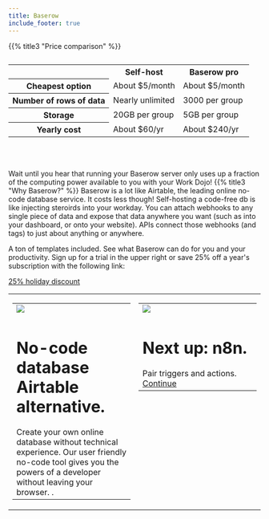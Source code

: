 ```yaml
---
title: Baserow
include_footer: true
---
```


{{% title3 "Price comparison" %}}
<table>
    <caption></caption>
    <tr>
        <td> </td>
        <th scope="col" class="heman">Self-host</th>
        <th scope="col" class="skeletor">Baserow pro</th>
    </tr>
    <tr>
        <th scope="row">Cheapest option</th>
        <td>About $5/month</td>
        <td>About $5/month</td>
    </tr>
    <tr>
        <th scope="row">Number of rows of data</th>
        <td>Nearly unlimited</td>
        <td>3000 per group</td>
    </tr>
    <tr>
        <th scope="row">Storage</th>
        <td>20GB per group</td>
        <td>5GB per group</td>
    </tr>
    <tr>
        <th scope="row">Yearly cost</th>
        <td>About $60/yr</td>
        <td>About $240/yr</td>
    </tr>
</table>

<br><br>


Wait until you hear that running your Baserow server only uses up a fraction of the computing power available to you with your Work Dojo!
{{% title3 "Why Baserow?" %}}
Baserow is a lot like Airtable, the leading online no-code database service.  It costs less though!  Self-hosting a code-free db is like injecting steroirds into your workday.  You can attach webhooks to any single piece of data and expose that data anywhere you want (such as into your dashboard, or onto your website).  APIs connect those webhooks (and tags) to just about anything or anywhere.

A ton of templates included.  See what Baserow can do for you and your productivity.  Sign up for a trial in the upper right or save 25% off a year's subscription with the following link:

 <a href="https://blog.workmates.live/workmates-holiday-season-discount">25% holiday discount</a> 

 
<table border="0" cellpadding="0" cellspacing="0" width="600" id="templateColumns">
    <tr>
        <td align="center" valign="top" width="50%" class="templateColumnContainer">
            <table border="0" cellpadding="10" cellspacing="0" width="100%">
                <tr>
                    <td class="leftColumnContent">
                      <a href="https://baserow.io/">  
                        <img src="https://workmates.live/wp-content/uploads/2022/11/baserow-logo.jpg" class="columnImage" />
                    </td>
                </tr>
                <tr>
                    <td valign="top" class="leftColumnContent">
                        <h1>No-code database Airtable alternative.</h1>
                       Create your own online database without technical experience. Our user friendly no-code tool gives you the powers of a developer without leaving your browser. . 
                    </td>
                </tr>
            </table>
        </td>
        <td align="center" valign="top" width="50%" class="templateColumnContainer">
            <table border="0" cellpadding="10" cellspacing="0" width="100%">
                <tr>
                    <td class="rightColumnContent">
                      <a href="https://workdojos.com/n8n">
                        <img src="https://workmates.live/wp-content/uploads/2022/11/n8n-logo.png" class="columnImage" />
                    </td>
                </tr>
                <tr>
                    <td valign="top" class="rightColumnContent">
                        <h1>Next up:  n8n.</h1>
                        Pair triggers and actions.
                                 <a href="https://workdojos.com/n8n">Continue</a> 
                    </td>
                </tr>
            </table>
        </td>
    </tr>
</table>

